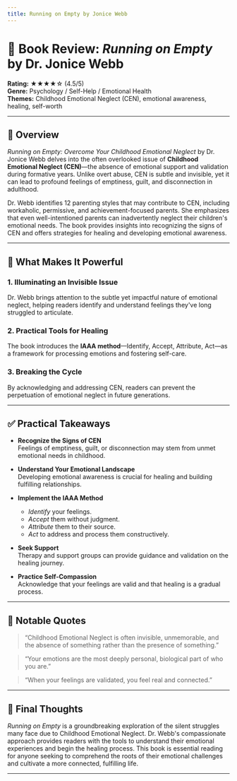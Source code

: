 ```yaml
---
title: Running on Empty by Jonice Webb
---
```


# 📘 Book Review: *Running on Empty* by Dr. Jonice Webb

**Rating:** ★★★★☆ (4.5/5)  
**Genre:** Psychology / Self-Help / Emotional Health  
**Themes:** Childhood Emotional Neglect (CEN), emotional awareness, healing, self-worth

---

## 📝 Overview

*Running on Empty: Overcome Your Childhood Emotional Neglect* by Dr. Jonice Webb delves into the often overlooked issue of **Childhood Emotional Neglect (CEN)**—the absence of emotional support and validation during formative years. Unlike overt abuse, CEN is subtle and invisible, yet it can lead to profound feelings of emptiness, guilt, and disconnection in adulthood.

Dr. Webb identifies 12 parenting styles that may contribute to CEN, including workaholic, permissive, and achievement-focused parents. She emphasizes that even well-intentioned parents can inadvertently neglect their children's emotional needs. The book provides insights into recognizing the signs of CEN and offers strategies for healing and developing emotional awareness.

---

## 🌟 What Makes It Powerful

### 1. Illuminating an Invisible Issue  
Dr. Webb brings attention to the subtle yet impactful nature of emotional neglect, helping readers identify and understand feelings they've long struggled to articulate.

### 2. Practical Tools for Healing  
The book introduces the **IAAA method**—Identify, Accept, Attribute, Act—as a framework for processing emotions and fostering self-care.

### 3. Breaking the Cycle  
By acknowledging and addressing CEN, readers can prevent the perpetuation of emotional neglect in future generations.

---

## ✅ Practical Takeaways

- **Recognize the Signs of CEN**  
  Feelings of emptiness, guilt, or disconnection may stem from unmet emotional needs in childhood.

- **Understand Your Emotional Landscape**  
  Developing emotional awareness is crucial for healing and building fulfilling relationships.

- **Implement the IAAA Method**  
  - *Identify* your feelings.
  - *Accept* them without judgment.
  - *Attribute* them to their source.
  - *Act* to address and process them constructively.

- **Seek Support**  
  Therapy and support groups can provide guidance and validation on the healing journey.

- **Practice Self-Compassion**  
  Acknowledge that your feelings are valid and that healing is a gradual process.

---

## 💬 Notable Quotes

> “Childhood Emotional Neglect is often invisible, unmemorable, and the absence of something rather than the presence of something.”

> “Your emotions are the most deeply personal, biological part of who you are.”

> “When your feelings are validated, you feel real and connected.”

---

## 🧠 Final Thoughts

*Running on Empty* is a groundbreaking exploration of the silent struggles many face due to Childhood Emotional Neglect. Dr. Webb's compassionate approach provides readers with the tools to understand their emotional experiences and begin the healing process. This book is essential reading for anyone seeking to comprehend the roots of their emotional challenges and cultivate a more connected, fulfilling life.

---

